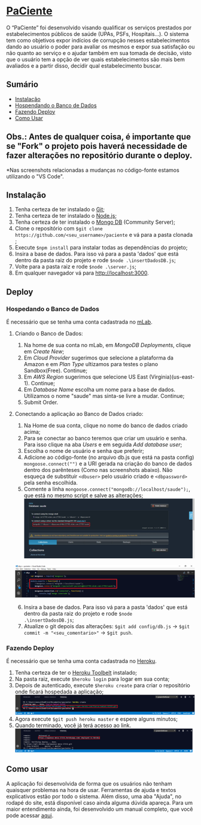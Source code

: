 # [PaCiente](http://pacientepb.herokuapp.com/)
O “PaCiente” foi desenvolvido visando qualificar os serviços prestados por estabelecimentos públicos de saúde (UPAs, PSFs, Hospitais...). 
O sistema tem como objetivos expor indícios de corrupção nesses estabelecimentos dando ao usuário o poder para avaliar os mesmos e expor sua satisfação ou não quanto ao serviço e o ajudar também em sua tomada de decisão, visto que o usuário tem a opção de ver quais estabelecimentos são mais bem avaliados e a partir disso, decidir qual estabelecimento buscar.

## Sumário

- [Instalação](#instalação)
- [Hospendando o Banco de Dados](#hospedando-o-banco-de-dados)
- [Fazendo Deploy](#fazendo-deploy)
- [Como Usar](#como-usar)

## Obs.: Antes de qualquer coisa, é importante que se "Fork" o projeto pois haverá necessidade de fazer alterações no repositório durante o deploy.

*Nas screenshots relacionadas a mudanças no código-fonte estamos utilizando o "VS Code".

## Instalação

1. Tenha certeza de ter instalado o [Git](https://git-scm.com/downloads);
2. Tenha certeza de ter instalado o [Node.js](https://nodejs.org/en/download/);
3. Tenha certeza de ter instalado o [Mongo DB](https://www.mongodb.com/download-center#community) (Community Server);
4. Clone o repositório com `$git clone https://github.com/<seu_username>/paciente` e vá para a pasta clonada ;
5. Execute `$npm install` para instalar todas as dependências do projeto;
6. Insira a base de dados. Para isso vá para a pasta 'dados' que está dentro da pasta raiz do projeto e rode `$node .\insertDadosDB.js`;
7. Volte para a pasta raiz e rode `$node .\server.js`;
8. Em qualquer navegador vá para [http://localhost:3000](http://localhost:3000/).

## Deploy

### Hospedando o Banco de Dados
É necessário que se tenha uma conta cadastrada no [mLab](https://mlab.com/).

1. Criando o Banco de Dados:
    1. Na home de sua conta no mLab, em *MongoDB Deployments*, clique em *Create New*;
    2. Em *Cloud Provider* sugerimos que selecione a plataforma da Amazon e em *Plan Type* ultizamos para testes o plano Sandbox(Free).     Continue;
    3. Em *AWS Region* sugerimos que selecione US East (Virginia)(us-east-1). Continue;
    4. Em *Database Name* escolha um nome para a base de dados. Utilizamos o nome "saude" mas sinta-se livre a mudar. Continue;
    5. Submit Order.

2. Conectando a aplicação ao Banco de Dados criado:
    1. Na Home de sua conta, clique no nome do banco de dados criado acima;
    2. Para se conectar ao banco teremos que criar um usuário e senha. Para isso clique na aba *Users* e em seguida *Add database user*;
    3. Escolha o nome de usuário e senha que preferir;
    4. Adicione ao código-fonte (no arquivo db.js que está na pasta config) `mongoose.connect("")` e a URI gerada na criação do banco de dados dentro dos parênteses (Como nas screenshots abaixo). Não esqueça de substituir `<dbuser>` pelo usuário criado e `<dbpassword>` pela senha escolhida.
    5. Comente a linha `mongoose.connect("mongodb://localhost/saude");`, que está no mesmo script e salve as alterações;
    ![uri screenshot](screenshots/mlab.png)
    
    ![mongoose screenshot](screenshots/mongoose.png)
    
    6. Insira a base de dados. Para isso vá para a pasta 'dados' que está dentro da pasta raiz do projeto e rode `$node         .\insertDadosDB.js`;
    7. Atualize o git depois das alterações: `$git add config/db.js` -> `$git commit -m "<seu_comentario>"` -> `$git push`.

### Fazendo Deploy
É necessário que se tenha uma conta cadastrada no [Heroku](https://www.heroku.com/).

1. Tenha certeza de ter o [Heroku Toolbelt](https://devcenter.heroku.com/articles/heroku-cli) instalado;
2. Na pasta raiz, execute `$heroku login` para logar em sua conta;
3. Depois de autenticado, execute `$heroku create` para criar o repositório onde ficará hospedada a aplicação;
![create screenshot](screenshots/create.png)
4. Agora execute `$git push heroku master` e espere alguns minutos;
5. Quando terminado, você já terá acesso ao link. 
![link screenshot](screenshots/link.png)

## Como usar

A aplicação foi desenvolvida de forma que os usuários não tenham quaisquer problemas na hora de usar. Ferramentas de ajuda e textos explicativos estão por todo o sistema. Além disso, uma aba "Ajuda", no rodapé do site, está disponível caso ainda alguma dúvida apareça.
Para um maior entendimento ainda, foi desenvolvido um manual completo, que você pode acessar [aqui](public/manual.pdf).
